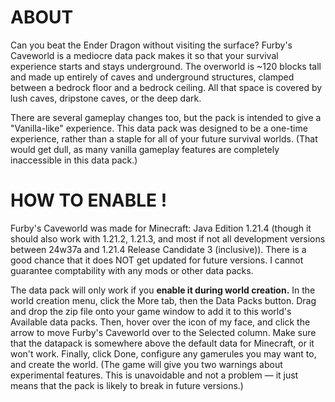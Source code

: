 # ABOUT

Can you beat the Ender Dragon without visiting the surface? Furby's Caveworld is a mediocre data pack makes it so that your survival experience starts and stays underground.
The overworld is ~120 blocks tall and made up entirely of caves and underground structures, clamped between a bedrock floor and a bedrock ceiling.
All that space is covered by lush caves, dripstone caves, or the deep dark.

There are several gameplay changes too, but the pack is intended to give a "Vanilla-like" experience.
This data pack was designed to be a one-time experience, rather than a staple for all of your future survival worlds.
(That would get dull, as many vanilla gameplay features are completely inaccessible in this data pack.)

# HOW TO ENABLE !

Furby's Caveworld was made for Minecraft: Java Edition 1.21.4 (though it should also work with 1.21.2, 1.21.3, and most if not all development versions between 24w37a and 1.21.4 Release Candidate 3 (inclusive)).
There is a good chance that it does NOT get updated for future versions. I cannot guarantee comptability with any mods or other data packs.

The data pack will only work if you **enable it during world creation.** In the world creation menu, click the More tab, then the Data Packs button.
Drag and drop the zip file onto your game window to add it to this world's Available data packs. Then, hover over the icon of my face, and click the arrow to move Furby's Caveworld over to the Selected column.
Make sure that the datapack is somewhere above the default data for Minecraft, or it won't work. Finally, click Done, configure any gamerules you may want to, and create the world.
(The game will give you two warnings about experimental features. This is unavoidable and not a problem — it just means that the pack is likely to break in future versions.)
